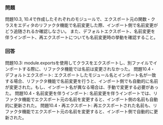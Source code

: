 ### 問題

問題10.3, 10.4で作成したそれぞれのモジュールで、エクスポート元の関数・クラスをエディタのリファクタ機能で名前変更した際、インポート側で名前変更がどう追随されるか確認しなさい。
また、デフォルトエクスポート、名前変更を伴うインポート、再エクスポートについても名前変更時の挙動を確認すること。

### 回答

問題10.3: module.exportsを使用してクラスをエクスポートし、別ファイルでインポートする際に、リファクタ機能では名前は変更されなかった。
問題10.4・デフォルトエクスポート: エクスポートしたモジュール名とインポート名が一致する場合、リファクタ機能で名前変更を行うと、インポート側でも自動的に名前が変更された。もし、インポート名が異なる場合は、手動で変更する必要があった。
問題10.4・名前変更を伴うインポート: 名前変更を伴うインポートでは、リファクタ機能でエクスポート元の名前を変更すると、インポート側の名前も自動的に更新された。
問題10.4・再エクスポート: 再エクスポートされた名前も、リファクタ機能でエクスポート元の名前を変更すると、インポート側で自動的に更新された。
